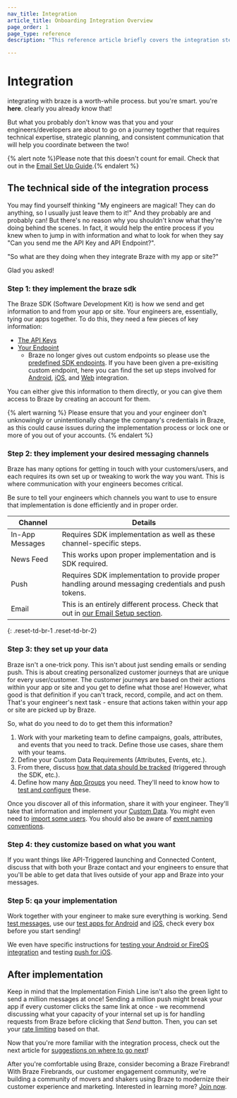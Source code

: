 ```yaml
---
nav_title: Integration
article_title: Onboarding Integration Overview
page_order: 1
page_type: reference
description: "This reference article briefly covers the integration steps required from your engineers or developers."

---
```


# Integration

integrating with braze is a worth-while process. but you're smart. you're __here__. clearly you already know that!

But what you probably don't know was that you and your engineers/developers are about to go on a journey together that requires technical expertise, strategic planning, and consistent communication that will help you coordinate between the two!

{% alert note %}Please note that this doesn't count for email. Check that out in the [Email Set Up Guide]({{site.baseurl}}/user_guide/onboarding_with_braze/email_setup/).{% endalert %}

## The technical side of the integration process

You may find yourself thinking "My engineers are magical! They can do anything, so I usually just leave them to it!" And they probably are and probably can! But there's no reason why you shouldn't know what they're doing behind the scenes. In fact, it would help the entire process if you knew when to jump in with information and what to look for when they say "Can you send me the API Key and API Endpoint?".

"So what are they doing when they integrate Braze with my app or site?"

Glad you asked!

### Step 1: they implement the braze sdk

The Braze SDK (Software Development Kit) is how we send and get information to and from your app or site. Your engineers are, essentially, tying our apps together. To do this, they need a few pieces of key information:

* [The API Keys]({{site.baseurl}}/user_guide/administrative/app_settings/developer_console/api_settings_tab/)
* [Your Endpoint]({{site.baseurl}}/user_guide/administrative/access_braze/sdk_endpoints/)
  * Braze no longer gives out custom endpoints so please use the [predefined SDK endpoints]({{site.baseurl}}/user_guide/administrative/access_braze/sdk_endpoints/). If you have been given a pre-exisiting custom endpoint, here you can find the set up steps involved for [Android]({{site.baseurl}}/developer_guide/platform_integration_guides/android/initial_sdk_setup/android_sdk_integration/#step-5-optional-custom-endpoint-setup), [iOS]({{site.baseurl}}/developer_guide/platform_integration_guides/ios/initial_sdk_setup/), and [Web]({{site.baseurl}}/developer_guide/platform_integration_guides/web/initial_sdk_setup/#initializing-the-sdk) integration.

You can either give this information to them directly, or you can give them access to Braze by creating an account for them.

{% alert warning %}
Please ensure that you and your engineer don't unknowingly or unintentionally change the company's credentials in Braze, as this could cause issues during the implementation process or lock one or more of you out of your accounts.
{% endalert %}

### Step 2: they implement your desired messaging channels

Braze has many options for getting in touch with your customers/users, and each requires its own set up or tweaking to work the way you want. This is where communication with your engineers becomes critical.

Be sure to tell your engineers which channels you want to use to ensure that implementation is done efficiently and in proper order.

| Channel | Details |
|---|---|
| In-App Messages | Requires SDK implementation as well as these channel-specific steps. |
| News Feed | This works upon proper implementation and is SDK required. |
| Push | Requires SDK implementation to provide proper handling around messaging credentials and push tokens. |
| Email | This is an entirely different process. Check that out in [our Email Setup section]({{site.baseurl}}/user_guide/onboarding_with_braze/email_setup/). |
{: .reset-td-br-1 .reset-td-br-2}

### Step 3: they set up your data

Braze isn't a one-trick pony. This isn't about just sending emails or sending push. This is about creating personalized customer journeys that are unique for every user/customer. The customer journeys are based on their actions within your app or site and you get to define what those are! However, what good is that definition if you can't track, record, compile, and act on them. That's your engineer's next task - ensure that actions taken within your app or site are picked up by Braze.

So, what do you need to do to get them this information?

1. Work with your marketing team to define campaigns, goals, attributes, and events that you need to track. Define those use cases, share them with your teams.
2. Define your Custom Data Requirements (Attributes, Events, etc.).
3. From there, discuss [how that data should be tracked]({{site.baseurl}}/user_guide/data_and_analytics/custom_data/custom_events/) (triggered through the SDK, etc.).
4. Define how many [App Groups]({{site.baseurl}}/user_guide/administrative/app_settings/app_group_management/) you need. They'll need to know how to [test and configure]({{site.baseurl}}/developer_guide/platform_wide/app_group_configuration/) these.

Once you discover all of this information, share it with your engineer. They'll take that information and implement your [Custom Data]({{site.baseurl}}/user_guide/data_and_analytics/custom_data/pre-populating_custom_data/). You might even need to [import some users]({{site.baseurl}}/user_guide/data_and_analytics/user_data_collection/user_import/). You should also be aware of [event naming conventions]({{site.baseurl}}/user_guide/data_and_analytics/custom_data/event_naming_conventions/).

### Step 4: they customize based on what you want

If you want things like API-Triggered launching and Connected Content, discuss that with both your Braze contact and your engineers to ensure that you'll be able to get data that lives outside of your app and Braze into your messages.

### Step 5: qa your implementation

Work together with your engineer to make sure everything is working. Send [test messages]({{site.baseurl}}/user_guide/engagement_tools/campaigns/testing_and_more/sending_test_push_notifications/), use our [test apps for Android]({{site.baseurl}}/developer_guide/platform_integration_guides/android/sample_apps/) and [iOS]({{site.baseurl}}/developer_guide/platform_integration_guides/ios/sample_apps/), check every box before you start sending!

We even have specific instructions for [testing your Android or FireOS integration]({{site.baseurl}}/developer_guide/platform_integration_guides/android/initial_sdk_setup/test_your_basic_integration/#test-your-basic-integration) and testing [push for iOS]({{site.baseurl}}/developer_guide/platform_integration_guides/ios/push_notifications/testing/).

## After implementation

Keep in mind that the Implementation Finish Line isn't also the green light to send a million messages at once! Sending a million push might break your app if every customer clicks the same link at once - we recommend discussing what your capacity of your internal set up is for handling requests from Braze before clicking that _Send_ button. Then, you can set your [rate limiting]({{site.baseurl}}/user_guide/engagement_tools/campaigns/testing_and_more/rate-limiting/#rate-limiting) based on that.

Now that you're more familiar with the integration process, check out the next article for [suggestions on where to go next]({{site.baseurl}}/user_guide/onboarding_with_braze/learning_to_use_braze/)!

After you're comfortable using Braze, consider becoming a Braze Firebrand! With Braze Firebrands, our customer engagement community, we're building a community of movers and shakers using Braze to modernize their customer experience and marketing. Interested in learning more? [Join now](https://brazefirebrands.splashthat.com/).
